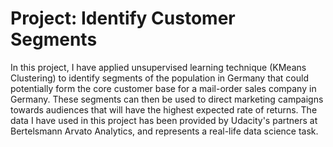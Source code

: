 # Project: Identify Customer Segments

In this project, I have applied unsupervised learning technique (KMeans Clustering) to identify segments of the population in Germany that could potentially form the core customer base for a mail-order sales company in Germany. 
These segments can then be used to direct marketing campaigns towards audiences that will have the highest expected rate of returns.
The data I have used in this project has been provided by Udacity's partners at Bertelsmann Arvato Analytics, and represents a real-life data science task.
